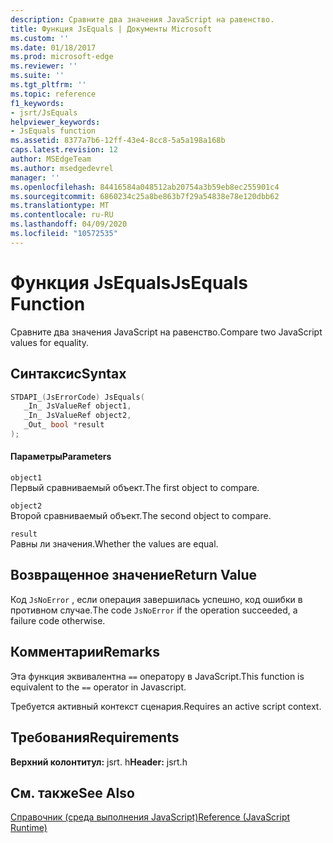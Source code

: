 ```yaml
---
description: Сравните два значения JavaScript на равенство.
title: Функция JsEquals | Документы Microsoft
ms.custom: ''
ms.date: 01/18/2017
ms.prod: microsoft-edge
ms.reviewer: ''
ms.suite: ''
ms.tgt_pltfrm: ''
ms.topic: reference
f1_keywords:
- jsrt/JsEquals
helpviewer_keywords:
- JsEquals function
ms.assetid: 8377a7b6-12ff-43e4-8cc8-5a5a198a168b
caps.latest.revision: 12
author: MSEdgeTeam
ms.author: msedgedevrel
manager: ''
ms.openlocfilehash: 84416584a048512ab20754a3b59eb8ec255901c4
ms.sourcegitcommit: 6860234c25a8be863b7f29a54838e78e120dbb62
ms.translationtype: MT
ms.contentlocale: ru-RU
ms.lasthandoff: 04/09/2020
ms.locfileid: "10572535"
---
```

# <span data-ttu-id="90f93-103">Функция JsEquals</span><span class="sxs-lookup"><span data-stu-id="90f93-103">JsEquals Function</span></span>
<span data-ttu-id="90f93-104">Сравните два значения JavaScript на равенство.</span><span class="sxs-lookup"><span data-stu-id="90f93-104">Compare two JavaScript values for equality.</span></span>  
  
## <span data-ttu-id="90f93-105">Синтаксис</span><span class="sxs-lookup"><span data-stu-id="90f93-105">Syntax</span></span>  
  
```cpp  
STDAPI_(JsErrorCode) JsEquals(  
   _In_ JsValueRef object1,  
   _In_ JsValueRef object2,  
   _Out_ bool *result  
);  
```  
  
#### <span data-ttu-id="90f93-106">Параметры</span><span class="sxs-lookup"><span data-stu-id="90f93-106">Parameters</span></span>  
 `object1`  
 <span data-ttu-id="90f93-107">Первый сравниваемый объект.</span><span class="sxs-lookup"><span data-stu-id="90f93-107">The first object to compare.</span></span>  
  
 `object2`  
 <span data-ttu-id="90f93-108">Второй сравниваемый объект.</span><span class="sxs-lookup"><span data-stu-id="90f93-108">The second object to compare.</span></span>  
  
 `result`  
 <span data-ttu-id="90f93-109">Равны ли значения.</span><span class="sxs-lookup"><span data-stu-id="90f93-109">Whether the values are equal.</span></span>  
  
## <span data-ttu-id="90f93-110">Возвращенное значение</span><span class="sxs-lookup"><span data-stu-id="90f93-110">Return Value</span></span>  
 <span data-ttu-id="90f93-111">Код `JsNoError` , если операция завершилась успешно, код ошибки в противном случае.</span><span class="sxs-lookup"><span data-stu-id="90f93-111">The code `JsNoError` if the operation succeeded, a failure code otherwise.</span></span>  
  
## <span data-ttu-id="90f93-112">Комментарии</span><span class="sxs-lookup"><span data-stu-id="90f93-112">Remarks</span></span>  
 <span data-ttu-id="90f93-113">Эта функция эквивалентна `==` оператору в JavaScript.</span><span class="sxs-lookup"><span data-stu-id="90f93-113">This function is equivalent to the `==` operator in Javascript.</span></span>  
  
 <span data-ttu-id="90f93-114">Требуется активный контекст сценария.</span><span class="sxs-lookup"><span data-stu-id="90f93-114">Requires an active script context.</span></span>  
  
## <span data-ttu-id="90f93-115">Требования</span><span class="sxs-lookup"><span data-stu-id="90f93-115">Requirements</span></span>  
 <span data-ttu-id="90f93-116">**Верхний колонтитул:** jsrt. h</span><span class="sxs-lookup"><span data-stu-id="90f93-116">**Header:** jsrt.h</span></span>  
  
## <span data-ttu-id="90f93-117">См. также</span><span class="sxs-lookup"><span data-stu-id="90f93-117">See Also</span></span>  
 [<span data-ttu-id="90f93-118">Справочник (среда выполнения JavaScript)</span><span class="sxs-lookup"><span data-stu-id="90f93-118">Reference (JavaScript Runtime)</span></span>](../chakra-hosting/reference-javascript-runtime.md)